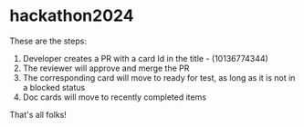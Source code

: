 # hackathon2024

These are the steps:

  1. Developer creates a PR with a card Id in the title - (10136774344)
  2. The reviewer will approve and merge the PR
  3. The corresponding card will move to ready for test, as long as it is not in a blocked status
  4. Doc cards will move to recently completed items

That's all folks!
